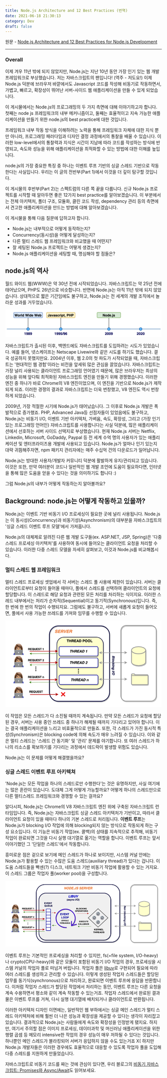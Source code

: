 ```yaml
---
title: Node.js Architecture and 12 Best Practices (번역)
date: 2021-06-18 21:30:13
category: Dev
draft: false
---
```



원문 - [Node.js Architecture and 12 Best Practices for Node.js Development](https://scoutapm.com/blog/nodejs-architecture-and-12-best-practices-for-nodejs-development#abriefhistory)

---

### Overall

이제 겨우 11년 밖에 되지 않았지만, Node.js는 지난 10년 동안 가장 인기 있는 웹 개발 프레임워크로 부상했습니다. 저는 자바스크립트의 팬입니다! (역주 - 저도요!) 이제 Node.js 덕분에 브라우저 바깥에서도 Javascript 코드를 작성해 비동기로 작동하면서, 가볍고, 빠르고, 확장성이 뛰어난 서버-사이드 웹 애플리케이션을 만들 수 있게 되었습니다.

이 게시물에서는 Node.js의 프로그래밍의 두 가지 측면에 대해 이야기하고자 합니다. 첫째는 node js 프레임워크의 내부 메커니즘이고, 둘째는 효율적이고 지속 가능한 애플리케이션을 만들기 위한 node.js의 best practice에 대한 것입니다.

프레임워크 내부 작동 방식을 이해하려는 노력을 통해 프레임워크 자체에 대한 지식 뿐만 아니라, 프로그래밍 패러다임과 디자인 결정 과정에서의 통찰을 배울 수 있습니다. 이러한 low-level에서의 통찰력과 지식은 시간이 지남에 따라 코드를 작성하는 방식에 반영되고, 속도와 성능을 위해 애플리케이션을 최적화할 수 있는 방법에 대한 이해를 높입니다. 

node.js의 가장 중요한 특징 중 하나는 이벤트 루프 기반의 싱글 스레드 기반으로 작동한다는 사실입니다. 우리는 이 글의 전반부(Part 1)에서 이것을 더 깊이 탐구할 것입니다.

이 게시물의 후반부(Part 2)는 스펙트럼의 다른 쪽 끝을 다룹니다. 신규 Node.js 프로젝트를 시작할 때 알아두면 좋은 12가지 best practice를 알아보겠습니다. 이 부분에서는 전체 아키텍처, 폴더 구조, 모듈화, 클린 코드 작성, dependency 관리 등의 측면에서 견고한 애플리케이션을 만드는 방법에 대해 알아보겠습니다.

이 게시물을 통해 다음 질문에 답하고자 합니다. 

- Node.js는 내부적으로 어떻게 동작하는지?
- Concurrency(동시성)을 어떻게 달성하는지?
- 다른 멀티 스레드 웹 프레임워크와 비교했을 때 어떤지?
- 잘 세팅된 Node.js 프로젝트는 어떻게 생겼는지?
- Node.js 애플리케이션을 세팅할 때, 명심해야 할 점들은?

## node.js의 역사

월드 와이드 웹(WWW)은 약 30년 전에 시작되었습니다. 자바스크립트는 약 25년 전에 태어났으며, PHP도 26년으로 비슷합니다. 반면에 Node.js는 아직 11년 밖에 되지 않았습니다. 상대적으로 짧은 기간임에도 불구하고, Node.js는 전 세계의 개발 조직에서 놀라운 성과를 거두었습니다. 

<img src="../img/nodejs_timeline.png" alt="asdf"/>

자바스크립트가 출시된 이후, 백엔드에도 자바스크립트를 도입하려는 시도가 있었습니다. 예를 들어, 넷스케이프는 Netscape Livewire와 같은 시도를 하기도 했습니다. 결국 성공하지 못했지만요. 2004년 이후, 웹 2.0의 첫 파도가 시작되었을 때, 자바스크립트는 '현대적인 웹 경험'이라는 비전을 앞세워 많은 관심을 끌었습니다. 자바스크립트는 가장 널리 사용되는 클라이언트 프로그래밍 언어였기 때문에, 많은 브라우저는 최상의 성능을 위해 앞다퉈 최적화된 자바스크립트 엔진을 만들기 위해 경쟁했습니다. 이러한 엔진 중 하나가 바로 Chrome의 V8 엔진이었으며, 이 엔진을 기반으로 Node.js가 제작되게 되죠. 이러한 경쟁의 결과로 자바스크립트는 더욱 번창했고, V8 엔진도 역시 번창하게 되었습니다.

2009년, 가장 적절한 시기에 Node.js가 태어났습니다. 그 이후로 Node.js 개발은 폭발적으로 증가했죠. PHP, Advanced Java등 선점자들이 있었음에도 불구하고, Node.js는 비동기 I/O, 이벤트 기반 아키텍처, 가벼움, 속도, 확장성, 그리고 (가장 인기 있는 프로그래밍 언어인) 자바스크립트를 사용합니다는 사실 덕분에, 많은 애플리케이션에서 선호하는 서버 사이드 선택지로 부상했습니다. 현재 Node.js 서버는 Netflix, Linkedin, Microsoft, GoDaddy, Paypal 등 전 세계 수억 명의 사용자가 있는 애플리케이션 및 엔터프라이즈용 개발에 사용되고 있습니다. Node.js가 얼마나 인기 있는지 대략 귀띔해주자면, npm 패키지 관리자에는 매주 수십억 건의 다운로드가 일어납니다.

Node.js는 방대한 사용자/개발자 커뮤니티 덕분에 활발하게 유지/관리되고 있습니다. 이것은 또한, 만약 여러분이 코드나 일반적인 웹 개발 조언에 도움이 필요하다면, 인터넷을 통해 많은 도움을 얻을 수 있다는 것을 의미하기도 합니다 :)

그럼 Node.js의 내부가 어떻게 작동하는지 알아볼까요?

## Background: node.js는 어떻게 작동하고 있을까?

Node.js는 이벤트 기반 비동기 I/O 프로세싱이 필요한 곳에 널리 사용됩니다. Node.js는 이 동시성(Concurrency)과 비동기성(Asynchronism)의 대부분을 자바스크립트의 '싱글 스레드 이벤트 루프 모델'에서 가져옵니다.

Node.js의 대체제로 알려진 다른 웹 개발 도구들(ex. ASP.NET, JSP, Spring)은 '다중 스레드 프로세싱 아키텍처'를 사용하여 동시에 들어오는 클라이언트 요청을 처리할 수 있습니다. 이러한 다중 스레드 모델을 자세히 살펴보고, 이것과 Node.js를 비교해봅시다.

### 멀티 스레드 웹 프레임워크

멀티 스레드 프로세싱 셋업에서 각 서버는 스레드 풀 사용에 제한이 있습니다. 서버는 클라이언트로부터 요청이 들어올 때마다, 풀에서 스레드를 선택하여 클라이언트의 요청에 할당합니다. 이 스레드로 해당 요청과 관련된 모든 처리를 처리하는 식이지요. 이러한 스레드 내부에서는 처리가 순차적(Sequential)이고 동기적(Synchronous)입니다. 즉, 한 번에 한 번의 작업이 수행되지요. 그럼에도 불구하고, 서버에 새롭게 요청이 들어오면, 풀에서 사용 가능한 쓰레드를 가져와 임무를 수행할 수 있습니다.

<img src="../img/multi_threaded_architecture.png" alt="drawing"/>

이 작업은 모든 스레드가 다 소진될 때까지 계속됩니다. 만약 모든 스레드가 요청에 할당된 경우, 서버는 사용 중인 쓰레드 중 하나가 해제될 때까지 기다리고 있어야 합니다. 이는 결국 애플리케이션을 느리고 비효율적으로 만들죠. 또한, 각 스레드가 가진 동시적 특성(Synchronism)은 blocking code에 의해 속도가 매우 느려질 수 있습니다. 이와 같은 멀티 스레드는 '스레드 간 동기화' 및 '관리' 문제를 야기합니다. 또 여러 스레드가 하나의 리소스를 확보하기를 기다리는 과정에서 데드락이 발생할 위험도 있습니다.

Node.js는 이 문제를 어떻게 해결했을까요?

### 싱글 스레드 이벤트 루프 아키텍쳐

'Node.js는 모든 작업을 하나의 스레드로만 수행한다'는 것은 유명하지만, 사실 여기에는 많은 혼란이 있습니다. 도대체 그게 어떻게 가능할까요? 어떻게 하나의 스레드만으로 다른 멀티스레드 프레임워크와 경쟁할 수 있는 걸까요?

알다시피, Node.js는 Chrome의 V8 자바스크립트 엔진 위에 구축된 자바스크립트 런타임입니다. 즉, Node.js는 자바스크립트 싱글 스레드 아키텍처가 기반이고, 따라서 클라이언트 요청이 있을 때마다 하나의 기본 스레드로 처리됩니다. **이벤트 루프**는 Node.js가 blocking I/O 작업에 의해 blocking되지 않는 방식으로 작동되게 하는 구성 요소입니다. 이 기능은 비동기 작업(ex. 콜백)의 상태를 지속적으로 추적해, 비동기 작업이 완료되면 그것을 다시 실행 대기열로 옮기는 역할을 합니다. 이벤트 루프는 앞서 이야기했던 그 '단일한 스레드'에서 작동합니다.

흥미로운 점은 겉으로 보기에 메인 스레드가 하나로 보이지만, 시스템 커널 안에는 Node.js가 활용할 수 있는 수많은 도움 스레드(auxiliary thread)가 있다는 겁니다. 이 도움 스레드들을 빡센(?) 디스크, 네트워크 기반 비동기 작업에 활용할 수 있는 거지요. 이 스레드 그룹은 작업자 풀(worker pool)을 구성합니다.

<img src="../img/nodejs_architecture.png" alt="drawing"/>

이벤트 루프는 기본적인 프로세싱을 처리할 수 있지만, fs(=file system, I/O-heavy)나 crypto(CPU-heavy)와 같은 모듈이 포함된 비동기 I/O 작업의 경우, 프로세싱을 시스템 커널의 작업자 풀로 떠넘겨 버립니다. 작업자 풀은 [libuv](http://docs.libuv.org/en/v1.x/)로 구현되어 필요에 따라 여러 스레드를 생성하고 관리할 수 있습니다. 이렇게 생성된 작업자 스레드들은 할당된 업무를 동기식(synchronous)으로 처리하고, 완료되면 이벤트 루프에 응답을 반환합니다. 이처럼 작업자 스레드가 할당된 작업에서 처리하는 동안, 이벤트 루프는 다른 요청을 계속 수용하면서 평소와 같이 계속 작동할 수 있는거죠. 작업자 스레드에서 완료된 결과물은 이벤트 루프를 거쳐, 다시 실행 대기열에 배치되거나 클라이언트로 반환됩니다.

이러한 아키텍처 디자인 이면에는, 일반적인 웹 부하에서는 싱글 메인 스레드가 멀티 스레드 아키텍처에 비해 훨씬 더 나은 성능과 확장성을 제공할 수 있다는 생각이 자리잡고 있습니다. 결과적으로 Node.js는 사람들에게 속도와 확장성을 인정받게 됐지요. 하지만, 여기서 주의할 점은 이미지 프로세싱, 데이터과학 및 머신러닝 애플리케이션을 위한 행렬 곱셈 등 메모리 intensive한 작업의 경우 성능이 매우 저하될 수 있다는 것입니다. 하나뿐인 메인 스레드가 블라킹되어 서버가 응답하지 않을 수도 있는거죠 X( 하지만 Node.js 개발자들은 이러한 경우에도 효율적으로 대응할 수 있도록 작업자 풀을 도입해 다중 스레드를 지원하게 만들었습니다.

자바스크립트로 비동기 코드를 짜는 것에 관심이 있다면, 우리 블로그의 [비동기 자바스크립트: Promises와 Async/Await](https://scoutapm.com/blog/async-javascript)도 읽어보세요.
